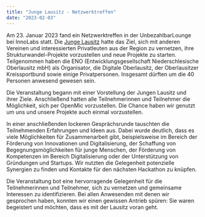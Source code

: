```yaml
---
title: "Junge Lausitz - Netzwerktreffen"
date: "2023-02-03"
---
```


Am 23. Januar 2023 fand ein Netzwerktreffen in der UnbezahlbarLounge bei InnoLabs statt. Die [Junge Lausitz](https://junge-lausitz.de/) hatte das Ziel, sich mit anderen Vereinen und interessierten Privatleuten aus der Region zu vernetzen, ihre Strukturwandel-Projekte vorzustellen und neue Projekte zu starten. Teilgenommen haben die ENO (Entwicklungsgesellschaft Niederschlesische Oberlausitz mbH) als Organisator, die Digitale Oberlausitz, der Oberlausitzer Kreissportbund sowie einige Privatpersonen. Insgesamt dürften um die 40 Personen anwesend gewesen sein.

<!--more-->

Die Veranstaltung begann mit einer Vorstellung der Jungen Lausitz und ihrer Ziele. Anschließend hatten alle Teilnehmerinnen und Teilnehmer die Möglichkeit, sich per OpenMic vorzustellen. Die Chance haben wir genutzt um uns und unsere Projekte auch einmal vorzustellen.

In einer anschließenden lockeren Gesprächsrunde tauschten die Teilnehmenden Erfahrungen und Ideen aus. Dabei wurde deutlich, dass es viele Möglichkeiten für Zusammenarbeit gibt, beispielsweise im Bereich der Förderung von Innovationen und Digitalisierung, der Schaffung von Begegnungsmöglichkeiten für junge Menschen, der Förderung von Kompetenzen im Bereich Digitalisierung oder der Unterstützung von Gründungen und Startups. Wir nutzten die Gelegenheit potenzielle Synergien zu finden und Kontakte für den nächsten Hackathon zu knüpfen. 

Die Veranstaltung bot eine hervorragende Gelegenheit für die Teilnehmerinnen und Teilnehmer, sich zu vernetzen und gemeinsame Interessen zu identifizieren. Bei allen Anwesenden mit denen wir gesprochen haben, konnten wir einen gewissen Antrieb spüren: Sie waren begeistert und möchten, dass es mit der Lausitz voran geht.